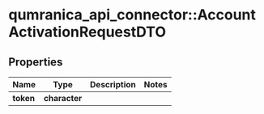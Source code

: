# qumranica_api_connector::AccountActivationRequestDTO

## Properties
Name | Type | Description | Notes
------------ | ------------- | ------------- | -------------
**token** | **character** |  | 



